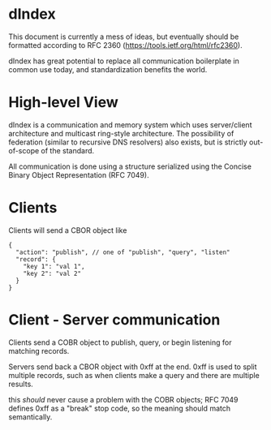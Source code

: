 
# dIndex

This document is currently a mess of ideas, but eventually should be
formatted according to RFC 2360 (https://tools.ietf.org/html/rfc2360).

dIndex has great potential to replace all communication boilerplate
in common use today, and standardization benefits the world.

# High-level View

dIndex is a communication and memory system which uses server/client
architecture and multicast ring-style architecture. The possibility
of federation (similar to recursive DNS resolvers) also exists,
but is strictly out-of-scope of the standard.

All communication is done using a structure serialized using
the Concise Binary Object Representation (RFC 7049).

# Clients

Clients will send a CBOR object like

```
{
  "action": "publish", // one of "publish", "query", "listen"
  "record": {
    "key 1": "val 1",
    "key 2": "val 2"
  }
}
```

# Client - Server communication

Clients send a COBR object to publish, query, or begin listening for matching records.

Servers send back a CBOR object with 0xff at the end. 0xff is used to split multiple
records, such as when clients make a query and there are multiple results.

this _should_ never cause a problem with the COBR objects; RFC 7049 defines 0xff as
a "break" stop code, so the meaning should match semantically.



